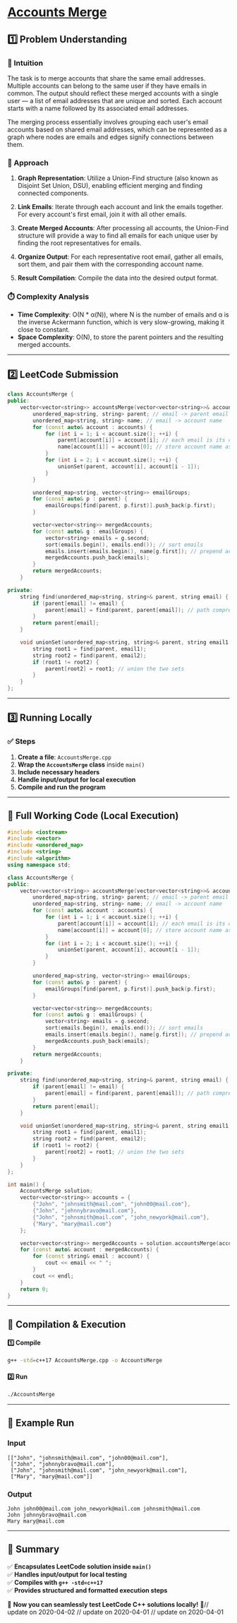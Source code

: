 # **[Accounts Merge](https://leetcode.com/problems/accounts-merge/description/)**  

## **1️⃣ Problem Understanding**  
### **📌 Intuition**  
The task is to merge accounts that share the same email addresses. Multiple accounts can belong to the same user if they have emails in common. The output should reflect these merged accounts with a single user — a list of email addresses that are unique and sorted. Each account starts with a name followed by its associated email addresses. 

The merging process essentially involves grouping each user's email accounts based on shared email addresses, which can be represented as a graph where nodes are emails and edges signify connections between them.  

### **🚀 Approach**  
1. **Graph Representation**: Utilize a Union-Find structure (also known as Disjoint Set Union, DSU), enabling efficient merging and finding connected components.
  
2. **Link Emails**: Iterate through each account and link the emails together. For every account's first email, join it with all other emails.

3. **Create Merged Accounts**: After processing all accounts, the Union-Find structure will provide a way to find all emails for each unique user by finding the root representatives for emails.

4. **Organize Output**: For each representative root email, gather all emails, sort them, and pair them with the corresponding account name.

5. **Result Compilation**: Compile the data into the desired output format.

### **⏱️ Complexity Analysis**  
- **Time Complexity**: O(N * α(N)), where N is the number of emails and α is the inverse Ackermann function, which is very slow-growing, making it close to constant.  
- **Space Complexity**: O(N), to store the parent pointers and the resulting merged accounts.

---  

## **2️⃣ LeetCode Submission**  
```cpp
class AccountsMerge {
public:
    vector<vector<string>> accountsMerge(vector<vector<string>>& accounts) {
        unordered_map<string, string> parent; // email -> parent email
        unordered_map<string, string> name; // email -> account name
        for (const auto& account : accounts) {
            for (int i = 1; i < account.size(); ++i) {
                parent[account[i]] = account[i]; // each email is its own parent initially
                name[account[i]] = account[0]; // store account name associated with each email
            }
            for (int i = 2; i < account.size(); ++i) {
                unionSet(parent, account[i], account[i - 1]);
            }
        }

        unordered_map<string, vector<string>> emailGroups;
        for (const auto& p : parent) {
            emailGroups[find(parent, p.first)].push_back(p.first);
        }

        vector<vector<string>> mergedAccounts;
        for (const auto& g : emailGroups) {
            vector<string> emails = g.second;
            sort(emails.begin(), emails.end()); // sort emails
            emails.insert(emails.begin(), name[g.first]); // prepend account name
            mergedAccounts.push_back(emails);
        }
        return mergedAccounts;
    }

private:
    string find(unordered_map<string, string>& parent, string email) {
        if (parent[email] != email) {
            parent[email] = find(parent, parent[email]); // path compression
        }
        return parent[email];
    }

    void unionSet(unordered_map<string, string>& parent, string email1, string email2) {
        string root1 = find(parent, email1);
        string root2 = find(parent, email2);
        if (root1 != root2) {
            parent[root2] = root1; // union the two sets
        }
    }
};
```  

---  

## **3️⃣ Running Locally**  
### **✅ Steps**  
1. **Create a file**: `AccountsMerge.cpp`  
2. **Wrap the `AccountsMerge` class** inside `main()`  
3. **Include necessary headers**  
4. **Handle input/output for local execution**  
5. **Compile and run the program**  

---  

## **📝 Full Working Code (Local Execution)**  
```cpp
#include <iostream>
#include <vector>
#include <unordered_map>
#include <string>
#include <algorithm>
using namespace std;

class AccountsMerge {
public:
    vector<vector<string>> accountsMerge(vector<vector<string>>& accounts) {
        unordered_map<string, string> parent; // email -> parent email
        unordered_map<string, string> name; // email -> account name
        for (const auto& account : accounts) {
            for (int i = 1; i < account.size(); ++i) {
                parent[account[i]] = account[i]; // each email is its own parent initially
                name[account[i]] = account[0]; // store account name associated with each email
            }
            for (int i = 2; i < account.size(); ++i) {
                unionSet(parent, account[i], account[i - 1]);
            }
        }

        unordered_map<string, vector<string>> emailGroups;
        for (const auto& p : parent) {
            emailGroups[find(parent, p.first)].push_back(p.first);
        }

        vector<vector<string>> mergedAccounts;
        for (const auto& g : emailGroups) {
            vector<string> emails = g.second;
            sort(emails.begin(), emails.end()); // sort emails
            emails.insert(emails.begin(), name[g.first]); // prepend account name
            mergedAccounts.push_back(emails);
        }
        return mergedAccounts;
    }

private:
    string find(unordered_map<string, string>& parent, string email) {
        if (parent[email] != email) {
            parent[email] = find(parent, parent[email]); // path compression
        }
        return parent[email];
    }

    void unionSet(unordered_map<string, string>& parent, string email1, string email2) {
        string root1 = find(parent, email1);
        string root2 = find(parent, email2);
        if (root1 != root2) {
            parent[root2] = root1; // union the two sets
        }
    }
};

int main() {
    AccountsMerge solution;
    vector<vector<string>> accounts = {
        {"John", "johnsmith@mail.com", "john00@mail.com"},
        {"John", "johnnybravo@mail.com"},
        {"John", "johnsmith@mail.com", "john_newyork@mail.com"},
        {"Mary", "mary@mail.com"}
    };

    vector<vector<string>> mergedAccounts = solution.accountsMerge(accounts);
    for (const auto& account : mergedAccounts) {
        for (const string& email : account) {
            cout << email << " ";
        }
        cout << endl;
    }
    return 0;
}
```  

---  

## **🔧 Compilation & Execution**  
#### **1️⃣ Compile**  
```bash
g++ -std=c++17 AccountsMerge.cpp -o AccountsMerge
```  

#### **2️⃣ Run**  
```bash
./AccountsMerge
```  

---  

## **🎯 Example Run**  
### **Input**  
```
[["John", "johnsmith@mail.com", "john00@mail.com"],
 ["John", "johnnybravo@mail.com"],
 ["John", "johnsmith@mail.com", "john_newyork@mail.com"],
 ["Mary", "mary@mail.com"]]
```  
### **Output**  
```
John john00@mail.com john_newyork@mail.com johnsmith@mail.com 
John johnnybravo@mail.com 
Mary mary@mail.com 
```  

---  

## **📌 Summary**  
✅ **Encapsulates LeetCode solution inside `main()`**  
✅ **Handles input/output for local testing**  
✅ **Compiles with `g++ -std=c++17`**  
✅ **Provides structured and formatted execution steps**  

🚀 **Now you can seamlessly test LeetCode C++ solutions locally!** 🚀// update on 2020-04-02
// update on 2020-04-01
// update on 2020-04-01
